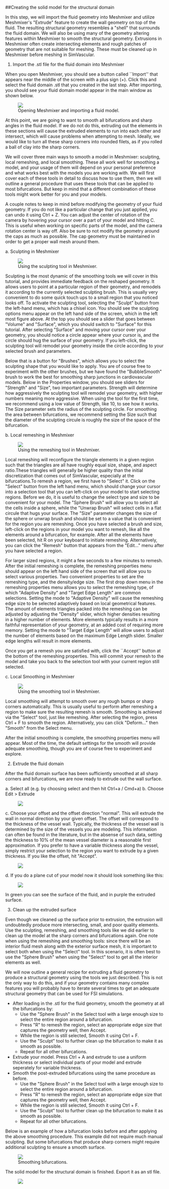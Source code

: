 ##Creating the solid model for the structural domain

In this step, we will import the fluid geometry into Meshmixer and utilize Meshmixer's "Extrude" feature to create the wall geometry on top of the fluid. The resulting structural geometry resembles a "shell" that surrounds the fluid domain. We will also be using many of the geometry altering features within Meshmixer to smooth the structural geometry. Extrusions in Meshmixer often create intersecting elements and rough patches of geometry that are not suitable for meshing. These must be cleaned up in Meshmixer before meshing in SimVascular.

1. Import the .stl file for the fluid domain into Meshmixer

When you open Meshmixer, you should see a button called ``Import'' that appears near the middle of the screen with a plus sign (+). Click this and select the fluid domain .stl that you created in the last step. After importing, you should see your fluid domain model appear in the main window as shown below.

<figure>
  <img class="svImg svImgLg" src="documentation/svFSI/fsi_tutorial/imgs/opening_meshmixer.png">
  <figcaption class="svCaption" >Opening Meshmixer and importing a fluid model.</figcaption>
</figure>

At this point, we are going to want to smooth all bifurcations and sharp angles in the fluid model. If we do not do this, extruding out the elements in these sections will cause the extruded elements to run into each other and intersect, which will cause problems when attempting to mesh. Ideally, we would like to turn all these sharp corners into rounded filets, as if you rolled a ball of clay into the sharp corners.

We will cover three main ways to smooth a model in Meshmixer: sculpting, local remeshing, and local smoothing. These all work well for smoothing a model, and your usage of them will depend on your personal preference and what works best with the models you are working with. We will first cover each of these tools in detail to discuss how to use them, then we will outline a general procedure that uses these tools that can be applied to most bifurcations. But keep in mind that a different combination of these tools might work better for you and your models.

A couple notes to keep in mind before modifying the geometry of your fluid geometry. If you do not like a particular change that you just applied, you can undo it using Ctrl + Z. You can adjust the center of rotation of the camera by hovering your cursor over a part of your model and hitting C. This is useful when working on specific parts of the model, and the camera rotation center is way off. Also be sure to not modify the geometry around the caps as much as possible. The cap geometry must be maintained in order to get a proper wall mesh around them.

a. Sculpting in Meshmixer

<figure>
  <img class="svImg svImgLg" src="documentation/svFSI/fsi_tutorial/imgs/sculpting_figure.png">
  <figcaption class="svCaption" >Using the sculpting tool in Meshmixer.</figcaption>
</figure>

Sculpting is the most dynamic of the smoothing tools we will cover in this tutorial, and provides immediate feedback on the reshaped geometry. It allows users to point at a particular region of their geometry, and remodels it according to the currently selected sculpting brush. This is usually very convenient to do some quick touch ups to a small region that you noticed looks off. To activate the sculpting tool, selecting the "Sculpt" button from the left-hand menu, which has a chisel icon. You should see the sculpting options menu appear on the left hand side of the screen, which in the left most figure above. At the top you should see a slider that goes between "Volume" and "Surface", which you should switch to "Surface" for this tutorial. After selecting "Surface" and moving your cursor over your geometry, you should notice a circle appear where your cursor is, and the circle should hug the surface of your geometry. If you left-click, the sculpting tool will remodel your geometry inside the circle according to your selected brush and parameters.

Below that is a button for  "Brushes", which allows you to select the sculpting shape that you would like to apply. You are of course free to experiment with the other brushes, but we have found the "BubbleSmooth" brush to work the best for smoothing sharp junctions in cardiovascular models. Below in the Properties window, you should see sliders for "Strength" and "Size", two important parameters. Strength will determine how aggressively the sculpting tool will remodel your geometry, with higher numbers meaning more aggressive. When using the tool for the first time, we recommend using a low value of Strength, like 10, to see how it works. The Size parameter sets the radius of the sculpting circle. For smoothing the area between bifurcations, we recommend setting the Size such that the diameter of the sculpting circule is roughly the size of the space of the bifurcation.

b. Local remeshing in Meshmixer

<figure>
  <img class="svImg svImgLg" src="documentation/svFSI/fsi_tutorial/imgs/using_remeshing.png">
  <figcaption class="svCaption" >Using the remeshing tool in Meshmixer.</figcaption>
</figure>

Local remeshing will reconfigure the triangle elements in a given region such that the triangles are all have roughly equal size, shape, and aspect ratio.These triangles will generally be higher quality than the initial discretization that comes out of SimVascular, especially at the bifurcations.To remesh a region, we first have to "Select" it. Click on the "Select" button from the left hand menu, which should change your cursor into a selection tool that you can left-click on your model to start selecting regions. Before we do, it is useful to change the select type and size to be convenient for your model. The "Sphere Brush" will allow you to select all the cells inside a sphere, while the "Unwrap Brush" will select cells in a flat circule that hugs your surface. The "Size" parameter changes the size of the sphere or unwrap brush and should be set to a value that is convenient for the region you are remeshing. Once you have selected a brush and size, left-click on the regions in your model you want to remesh, like all the elements around a bifurcation, for example. After all the elements have been selected, hit R on your keyboard to initiate remeshing. Alternatively, you can click the "Remesh" button that appears from the "Edit..." menu after you have selected a region.

For larger sized regions, it might a few seconds to a few minutes to remesh. After the initial remeshing is complete, the remeshing properties menu should appear on the left hand side of the screen that will allow you to select various properties. Two convenient properties to set are the remeshing type, and the density/edge size. The first drop down menu in the remeshing properties menu allows you to select the remeshing type, of which "Adaptive Density" and "Target Edge Length" are common selections. Setting the mode to "Adaptive Density" will cause the remeshing edge size to be selected adaptively based on local geometrical features. The amount of elements triangles packed into the remeshing can be adjusted by adjusting the "Density" slider, which higher densities resulting in a higher number of elements. More elements typically results in a more faithful representation of your geometry, at an added cost of requiring more memory. Setting the mode to "Target Edge Length" will allow users to adjust the number of elements based on the maximum Edge Length slider. Smaller edge lengths will result in more elements.

Once you get a remesh you are satisfied with, click the ``Accept'' button at the bottom of the remeshing properties. This will commit your remesh to the model and take you back to the selection tool with your current region still selected.

c. Local Smoothing in Meshmixer

<figure>
  <img class="svImg svImgLg" src="documentation/svFSI/fsi_tutorial/imgs/using_smoothing.png">
  <figcaption class="svCaption" >Using the smoothing tool in Meshmixer.</figcaption>
</figure>

Local smoothing will attempt to smooth over any rough bumps or sharp corners automatically. This is usually useful to perform after remeshing a region to make sure the resulting remesh is smooth. Smoothing is achieved via the "Select" tool, just like remeshing. After selecting the region, press Ctrl + F to smooth the region. Alternatively, you can click "Deform..." then "Smooth" from the Select menu.

After the initial smoothing is complete, the smoothing properties menu will appear. Most of the time, the default settings for the smooth will provide adequate smoothing, though you are of course free to experiment and explore.

2. Extrude the fluid domain

After the fluid domain surface has been sufficiently smoothed at all sharp corners and bifurcations, we are now ready to extrude out the wall surface.

   a. Select all (e.g. by choosing select and then hit Ctrl+a / Cmd+a)
   b. Choose Edit > Extrude

   <figure>
      <img class="svImg svImgMd" src="documentation/svFSI/fsi_tutorial/imgs/MM_fig_Extrude1.png">
   </figure>

   c. Choose your offset and the offset direction "normal". This will extrude the wall in normal direction by your given offset. The offset will correspond to the thickness of the vessel wall. Typically, the thickness of the vessel wall is determined by the size of the vessels you are modeling. This information can often be found in the literature, but in the absense of such data, setting the thickness to 10\% of the mean vessel diameter is a reasonable first approximation. If you prefer to have a variable thickness along the vessel, simply restrict your selection to the region you want to extrude by a given thickness. If you like the offset, hit "Accept".

   <figure>
      <img class="svImg svImgSm" src="documentation/svFSI/fsi_tutorial/imgs/MM_fig_Extrude2.png">
   </figure>

   d. If you do a plane cut of your model now it should look something like this:

   <figure>
      <img class="svImg svImgMd" src="documentation/svFSI/fsi_tutorial/imgs/MM_fig_Extrude_Planecut1.png">
   </figure>

   In green you can see the surface of the fluid, and in purple the extruded surface.

3. Clean up the extruded surface

Even though we cleaned up the surface prior to extrusion, the extrusion will undoubtedly produce more intersecting, small, and poor quality elements. Use the sculpting, remeshing, and smoothing tools like we did earlier to clean up the model at the sharp corners and bifurcations again. One note when using the remeshing and smoothing tools: since there will be an interior fluid mesh along with the exterior surface mesh, it is important to select both when using the "Select" tool. In this scenario, it is often best to use the "Sphere Brush" when using the "Select" tool to get all the interior elements as well.

We will now outline a general recipe for extruding a fluid geometry to produce a structural geometry using the tools we just described. This is not the only way to do this, and if your geometry contains many complex features you will probably have to iterate several times to get an adequate structural geometry that can be used for FSI simulations.

- After loading in the .stl for the fluid geometry, smooth the geometry at all the bifurcations by:
  - Use the "Sphere Brush" in the Select tool with a large enough size to select the entire region around a bifurcation.
  - Press "R" to remesh the region, select an appropriate edge size that captures the geometry well, then Accept.
  - While the region is still selected, Smooth it using Ctrl + F.
  - Use the "Sculpt" tool to further clean up the bifurcation to make it as smooth as possible.
  - Repeat for all other bifurcations.
- Extrude your model. Press Ctrl + A and extrude to use a uniform thickness or select individual parts of your model and extrude seperately for variable thickness.
- Smooth the post-extruded bifurcations using the same procedure as before.
  - Use the "Sphere Brush" in the Select tool with a large enough size to select the entire region around a bifurcation.
  - Press "R" to remesh the region, select an appropriate edge size that captures the geometry well, then Accept.
  - While the region is still selected, Smooth it using Ctrl + F.
  - Use the "Sculpt" tool to further clean up the bifurcation to make it as smooth as possible.
  - Repeat for all other bifurcations.

Below is an example of how a bifurcation looks before and after applying the above smoothing procedure. This example did not require much manual sculpting. But some bifurcations that produce sharp corners might require additional sculpting to ensure a smooth surface.

<figure>
  <img class="svImg svImgLg" src="documentation/svFSI/fsi_tutorial/imgs/model_treatment_process.png">
  <figcaption class="svCaption" >Smoothing bifurcations.</figcaption>
</figure>

The solid model for the structural domain is finished. Export it as an stl file.

<figure>
  <img class="svImg svImgSm" src="documentation/svFSI/fsi_tutorial/imgs/SV_Export_as_stl1.png">
</figure>

